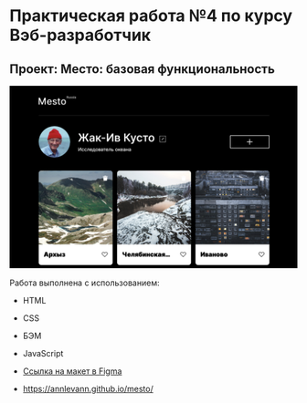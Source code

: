 # Практическая работа №4 по курсу Вэб-разработчик
## Проект: Место: базовая функциональность


![Место](images/Mesto.png)


Работа выполнена с использованием:
* HTML
* CSS
* БЭМ
* JavaScript

* [Ссылка на макет в Figma](https://www.figma.com/file/2cn9N9jSkmxD84oJik7xL7/JavaScript.-Sprint-4?node-id=0%3A1)

* https://annlevann.github.io/mesto/


